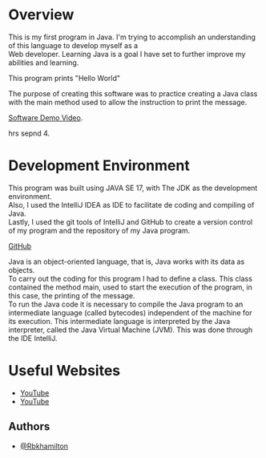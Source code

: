 # Overview

  This is my first program in Java. I'm trying to accomplish an understanding of this language to develop myself as a  
  Web developer. Learning Java is a goal I have set to further improve my abilities and learning.  
  
  This program prints "Hello World"  

  The purpose of creating this software was to practice creating a Java class with the main method used to allow the instruction to print the message.  
  
[Software Demo Video](https://www.youtube.com/watch?v=gjMVnVm6hJ0).
  
  hrs sepnd 4.  


# Development Environment

  This program was built using JAVA SE 17, with The JDK as the development environment.  
  Also, I used the IntelliJ IDEA as IDE to facilitate de coding and compiling of Java.  
  Lastly, I used the git tools of IntelliJ and GitHub to create a version control of my program and the repository of my Java program.  
  
  [GitHub](https://github.com/Rbkhamilton/Hello-World-Java.java.git)

  Java is an object-oriented language, that is, Java works with its data as objects.  
  To carry out the coding for this program I had to define a class. This class contained the method main, used to start the execution of the program, in this case, the printing of the message.  
  To run the Java code it is necessary to compile the Java program to an intermediate language (called bytecodes) independent of the machine for its execution. This intermediate language is interpreted by the Java interpreter, called the Java Virtual Machine (JVM). This was done through the IDE IntelliJ.  

# Useful Websites

* [YouTube](https://www.youtube.com/watch?v=TQB0ULEcQK0)
* [YouTube](https://www.youtube.com/watch?v=4ukhZvOmAtk&t=299s)


## Authors

- [@Rbkhamilton](https://github.com/Rbkhamilton)

